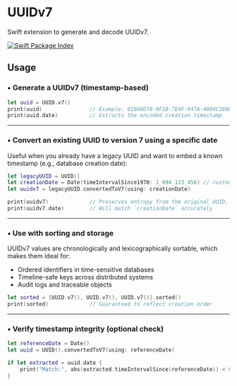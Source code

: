 # UUIDv7

Swift extension to generate and decode UUIDv7.

[![Swift Package Index](https://swiftpackageindex.com/leodabus/UUIDv7/badge.svg)](https://swiftpackageindex.com/leodabus/UUIDv7)

## Usage

### • Generate a UUIDv7 (timestamp-based)

```swift
let uuid = UUID.v7()
print(uuid)               // Example: 018A6D78-0F1B-7E4F-947A-4094C38ADCE1
print(uuid.date)          // Extracts the encoded creation timestamp
```

---

### • Convert an existing UUID to version 7 using a specific date

Useful when you already have a legacy UUID and want to embed a known timestamp (e.g., database creation date):

```swift
let legacyUUID = UUID()
let creationDate = Date(timeIntervalSince1970: 1_694_123_456) // custom timestamp
let uuidv7 = legacyUUID.convertedToV7(using: creationDate)

print(uuidv7)             // Preserves entropy from the original UUID, injects timestamp
print(uuidv7.date)        // Will match `creationDate` accurately
```

---

### • Use with sorting and storage

UUIDv7 values are chronologically and lexicographically sortable, which makes them ideal for:

- Ordered identifiers in time-sensitive databases  
- Timeline-safe keys across distributed systems  
- Audit logs and traceable objects

```swift
let sorted = [UUID.v7(), UUID.v7(), UUID.v7()].sorted()
print(sorted)             // Guaranteed to reflect creation order
```

---

### • Verify timestamp integrity (optional check)

```swift
let referenceDate = Date()
let uuid = UUID().convertedToV7(using: referenceDate)

if let extracted = uuid.date {
    print("Match:", abs(extracted.timeIntervalSince(referenceDate)) < 0.001)
}
```
